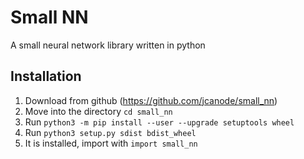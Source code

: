 # Small NN

A small neural network library written in python

## Installation
1. Download from github (https://github.com/jcanode/small_nn)
2. Move into the directory `cd small_nn`
3. Run `python3 -m pip install --user --upgrade setuptools wheel`
4. Run `python3 setup.py sdist bdist_wheel`
5. It is installed, import with `import small_nn`
